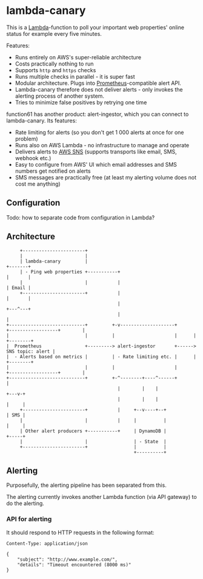 lambda-canary
=============

This is a [Lambda](https://aws.amazon.com/lambda/)-function to poll your important web properties'
online status for example every five minutes.

Features:

- Runs entirely on AWS's super-reliable architecture
- Costs practically nothing to run
- Supports `http` and `https` checks
- Runs multiple checks in parallel - it is super fast
- Modular architecture. Plugs into [Prometheus](https://prometheus.io/docs/alerting/clients/)-compatible alert API.
- Lambda-canary therefore does not deliver alerts - only invokes the alerting process of another system.
- Tries to minimize false positives by retrying one time

function61 has another product: alert-ingestor, which you can connect to lambda-canary. Its features:

- Rate limiting for alerts (so you don't get 1 000 alerts at once for one problem)
- Runs also on AWS Lambda - no infrastructure to manage and operate
- Delivers alerts to [AWS SNS](https://aws.amazon.com/sns/) (supports transports like email, SMS, webhook etc.)
- Easy to configure from AWS' UI which email addresses and SMS numbers get notified on alerts
- SMS messages are practically free (at least my alerting volume does not cost me anything)

Configuration
-------------

Todo: how to separate code from configuration in Lambda?

Architecture
------------

```
     +-----------------------+
     |                       |
     | lambda-canary         |                                                               +-------+
     | - Ping web properties +-----------+                                                   |       |
     |                       |           |                                                   | Email |
     +-----------------------+           |                                                   |       |
                                         |                                                   +---^---+
                                         |                                                       |
+----------------------------+         +-v--------------------+      +------------------+        |
|                            |         |                      |      |                  +--------+
|  Prometheus                +---------> alert-ingestor       +------> SNS topic: alert |
|  - Alerts based on metrics |         | - Rate limiting etc. |      |                  +--------+
|                            |         |                      |      +------------------+        |
+----------------------------+         +-^--------+----^------+                                  |
                                         |        |    |                                     +---v-+
                                         |        |    |                                     |     |
     +-----------------------+           |     +--v----+--+                                  | SMS |
     |                       |           |     |          |                                  |     |
     | Other alert producers +-----------+     | DynamoDB |                                  +-----+
     |                       |                 | - State  |
     +-----------------------+                 |          |
                                               +----------+
```

Alerting
--------

Purposefully, the alerting pipeline has been separated from this.

The alerting currently invokes another Lambda function (via API gateway) to do the alerting.

### API for alerting

It should respond to HTTP requests in the following format:

```
Content-Type: application/json

{
	"subject": "http://www.example.com/",
	"details": "Timeout encountered (8000 ms)"
}
```
